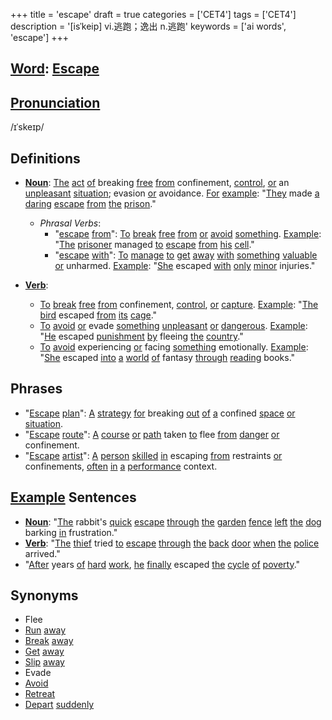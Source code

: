 +++
title = 'escape'
draft = true
categories = ['CET4']
tags = ['CET4']
description = '[isˈkeip] vi.逃跑；逸出 n.逃跑'
keywords = ['ai words', 'escape']
+++

## [Word](/post/word/): [Escape](/post/escape/)

## [Pronunciation](/post/pronunciation/)
/ɪˈskeɪp/

## Definitions
- **[Noun](/post/noun/)**: [The](/post/the/) [act](/post/act/) [of](/post/of/) breaking [free](/post/free/) [from](/post/from/) confinement, [control](/post/control/), [or](/post/or/) an [unpleasant](/post/unpleasant/) [situation](/post/situation/); evasion [or](/post/or/) avoidance. [For](/post/for/) [example](/post/example/): "[They](/post/they/) made [a](/post/a/) [daring](/post/daring/) [escape](/post/escape/) [from](/post/from/) [the](/post/the/) [prison](/post/prison/)."
  - *Phrasal Verbs*: 
    - "[escape](/post/escape/) [from](/post/from/)": [To](/post/to/) [break](/post/break/) [free](/post/free/) [from](/post/from/) [or](/post/or/) [avoid](/post/avoid/) [something](/post/something/). [Example](/post/example/): "[The](/post/the/) [prisoner](/post/prisoner/) managed [to](/post/to/) [escape](/post/escape/) [from](/post/from/) [his](/post/his/) [cell](/post/cell/)."
    - "[escape](/post/escape/) [with](/post/with/)": [To](/post/to/) [manage](/post/manage/) [to](/post/to/) [get](/post/get/) [away](/post/away/) [with](/post/with/) [something](/post/something/) [valuable](/post/valuable/) [or](/post/or/) unharmed. [Example](/post/example/): "[She](/post/she/) escaped [with](/post/with/) [only](/post/only/) [minor](/post/minor/) injuries."

- **[Verb](/post/verb/)**: 
  - [To](/post/to/) [break](/post/break/) [free](/post/free/) [from](/post/from/) confinement, [control](/post/control/), [or](/post/or/) [capture](/post/capture/). [Example](/post/example/): "[The](/post/the/) [bird](/post/bird/) escaped [from](/post/from/) [its](/post/its/) [cage](/post/cage/)."
  - [To](/post/to/) [avoid](/post/avoid/) [or](/post/or/) evade [something](/post/something/) [unpleasant](/post/unpleasant/) [or](/post/or/) [dangerous](/post/dangerous/). [Example](/post/example/): "[He](/post/he/) escaped [punishment](/post/punishment/) [by](/post/by/) fleeing [the](/post/the/) [country](/post/country/)."
  - [To](/post/to/) [avoid](/post/avoid/) experiencing [or](/post/or/) facing [something](/post/something/) emotionally. [Example](/post/example/): "[She](/post/she/) escaped [into](/post/into/) [a](/post/a/) [world](/post/world/) [of](/post/of/) fantasy [through](/post/through/) [reading](/post/reading/) books."

## Phrases
- "[Escape](/post/escape/) [plan](/post/plan/)": [A](/post/a/) [strategy](/post/strategy/) [for](/post/for/) breaking [out](/post/out/) [of](/post/of/) [a](/post/a/) confined [space](/post/space/) [or](/post/or/) [situation](/post/situation/).
- "[Escape](/post/escape/) [route](/post/route/)": [A](/post/a/) [course](/post/course/) [or](/post/or/) [path](/post/path/) taken [to](/post/to/) flee [from](/post/from/) [danger](/post/danger/) [or](/post/or/) confinement.
- "[Escape](/post/escape/) [artist](/post/artist/)": [A](/post/a/) [person](/post/person/) [skilled](/post/skilled/) [in](/post/in/) escaping [from](/post/from/) restraints [or](/post/or/) confinements, [often](/post/often/) [in](/post/in/) [a](/post/a/) [performance](/post/performance/) context.

## [Example](/post/example/) Sentences
- **[Noun](/post/noun/)**: "[The](/post/the/) rabbit's [quick](/post/quick/) [escape](/post/escape/) [through](/post/through/) [the](/post/the/) [garden](/post/garden/) [fence](/post/fence/) [left](/post/left/) [the](/post/the/) [dog](/post/dog/) barking [in](/post/in/) frustration."
- **[Verb](/post/verb/)**: "[The](/post/the/) [thief](/post/thief/) tried [to](/post/to/) [escape](/post/escape/) [through](/post/through/) [the](/post/the/) [back](/post/back/) [door](/post/door/) [when](/post/when/) [the](/post/the/) [police](/post/police/) arrived."
- "[After](/post/after/) years [of](/post/of/) [hard](/post/hard/) [work](/post/work/), [he](/post/he/) [finally](/post/finally/) escaped [the](/post/the/) [cycle](/post/cycle/) [of](/post/of/) [poverty](/post/poverty/)."

## Synonyms
- Flee
- [Run](/post/run/) [away](/post/away/)
- [Break](/post/break/) [away](/post/away/)
- [Get](/post/get/) [away](/post/away/)
- [Slip](/post/slip/) [away](/post/away/)
- Evade
- [Avoid](/post/avoid/)
- [Retreat](/post/retreat/)
- [Depart](/post/depart/) [suddenly](/post/suddenly/)
